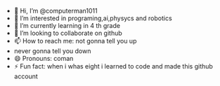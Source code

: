 - 👋 Hi, I’m @computerman1011
- 👀 I’m interested in programing,ai,physycs and robotics
- 🌱 I’m currently learning in 4 th grade
- 💞️ I’m looking to collaborate on github
- 📫 How to reach me: not gonna tell you up
- never gonna tell you down
- 😄 Pronouns: coman
- ⚡ Fun fact: when i whas eight i learned to code and made this github account

<!---
computerman1011/computerman1011 is a ✨ special ✨ repository because its `README.md` (this file) appears on your GitHub profile.
You can click the Preview link to take a look at your changes.
--->
